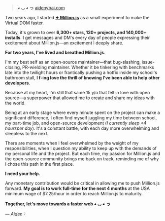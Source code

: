 > **◕ ◡ ◕ っ** [aidenybai.com](https://aidenybai.com)

Two years ago, I started <a href="https://millionjs.org"><strong>✦ Million.js</strong></a> as a small experiment to make the Virtual DOM faster.

Today, it's grown to over **6,300+ stars, 120+ projects, and 140,000+ installs**. I get messages and DM's every day of people expressing their excitement about Million.js—an excitement I deeply share.

**For two years, I've lived and breathed Million.js**.

I'm my best self as an open-source maintainer—that bug-slashing, issue-closing, PR-wielding maintainer. Whether it be tinkering with benchmarks late into the twilight hours or frantically pushing a hotfix inside my school's bathroom stall, **I f-ing love the thrill of knowing I've been able to help other developers**.

Because at my heart, I'm still that same 15 y/o that fell in love with open source—a superpower that allowed me to create and share my ideas with the world.

Being at an early stage where every minute spent on the project can make a significant difference, I often find myself juggling my time between school, my part-time job, and open-source development (_I currently sleep <4 hoursper day_). It's a constant battle, with each day more overwhelming and sleepless to the next.

There are moments when I feel overwhelmed by the weight of my responsibilities, when I question my ability to keep up with the demands of my personal life and the project. But each time, my passion for Million.js and the open-source community brings me back on track, reminding me of why I chose this path in the first place.

**I need your help.**

Any monetary contribution would be critical in allowing me to push Million.js forward. **My goal is to work full-time for the next 4 months** at the USA minimum wage of $7.25/hour in order to reach Million.js to maturity.

**Together, let's move towards a faster web ◕ ◡ ◕ っ**

_— Aiden_ ᵕ̈
